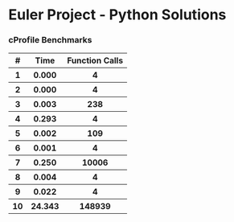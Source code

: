 # Euler Project - Python Solutions

### cProfile Benchmarks

<table style="width:99%">
	<thead>
		<tr><th>#</th><th>Time</th><th>Function Calls</th></tr>
	</thead>
	<tbody>
		<tr><th>1</th><th>0.000</th><th>4</th></tr>
		<tr><th>2</th><th>0.000</th><th>4</th></tr>
		<tr><th>3</th><th>0.003</th><th>238</th></tr>
		<tr><th>4</th><th>0.293</th><th>4</th></tr>
		<tr><th>5</th><th>0.002</th><th>109</th></tr>
		<tr><th>6</th><th>0.001</th><th>4</th></tr>
		<tr><th>7</th><th>0.250</th><th>10006</th></tr>
		<tr><th>8</th><th>0.004</th><th>4</th></tr>
		<tr><th>9</th><th>0.022</th><th>4</th></tr>
		<tr><th>10</th><th>24.343</th><th>148939</th></tr>
	</tbody>
</table>